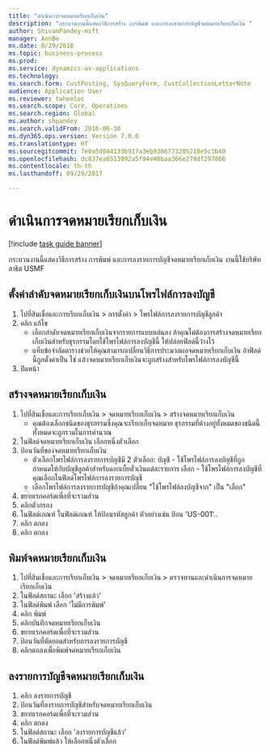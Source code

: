```yaml
--- 
title: "ดำเนินการจดหมายเรียกเก็บเงิน"
description: "กระบวนงานนี้แสดงวิธีการสร้าง การพิมพ์ และการลงรายการบัญชีจดหมายเรียกเก็บเงิน "
author: ShivamPandey-msft
manager: AnnBe
ms.date: 8/29/2018
ms.topic: business-process
ms.prod: 
ms.service: dynamics-ax-applications
ms.technology: 
ms.search.form: CustPosting, SysQueryForm, CustCollectionLetterNote
audience: Application User
ms.reviewer: twheeloc
ms.search.scope: Core, Operations
ms.search.region: Global
ms.author: shpandey
ms.search.validFrom: 2016-06-30
ms.dyn365.ops.version: Version 7.0.0
ms.translationtype: HT
ms.sourcegitcommit: 7e0a5d044133b917a3eb9386773205218e5c1b40
ms.openlocfilehash: dc837ea6513992a5f94e48baa366e279df297866
ms.contentlocale: th-th
ms.lasthandoff: 09/29/2017

---
```

# <a name="process-collection-letters"></a>ดำเนินการจดหมายเรียกเก็บเงิน

[!include [task guide banner](../../includes/task-guide-banner.md)]

กระบวนงานนี้แสดงวิธีการสร้าง การพิมพ์ และการลงรายการบัญชีจดหมายเรียกเก็บเงิน  งานนี้ใช้บริษัทสาธิต USMF 


## <a name="set-up-a-collection-letter-sequence-on-the-posting-profile"></a>ตั้งค่าลำดับจดหมายเรียกเก็บเงินบนโพรไฟล์การลงบัญชี
1. ไปที่สินเชื่อและการเรียกเก็บเงิน > การตั้งค่า > โพรไฟล์การลงรายการบัญชีลูกค้า
2. คลิก แก้ไข
    * เลือกลำดับจดหมายเรียกเก็บเงินจากรายการแบบหล่นลง  ถ้าคุณไม่ต้องการสร้างจดหมายเรียกเก็บเงินสำหรับธุรกรรมโดยใช้โพรไฟล์การลงบัญชีนี้ ให้ปล่อยฟิลด์นี้ว่างไว้  
    * แท็บข้อจำกัดตารางช่วยให้คุณสามารถเปลี่ยนวิธีการประมวลผลจดหมายเรียกเก็บเงิน ถ้าฟิลด์นี้ถูกตั้งค่าเป็น ใช่ แล้วจดหมายเรียกเก็บเงินจะถูกสร้างสำหรับโพรไฟล์การลงบัญชีนี้  
3. ปิดหน้า

## <a name="create-collection-letters"></a>สร้างจดหมายเรียกเก็บเงิน
1. ไปที่สินเชื่อและการเรียกเก็บเงิน > จดหมายเรียกเก็บเงิน > สร้างจดหมายเรียกเก็บเงิน
    * คุณต้องเลือกชนิดของธุรกรรมซึ่งคุณจะเรียกเก็บจดหมาย  ธุรกรรมที่ค้างอยู่ทั้งหมดของชนิดนี้ทั้งหมดจะถูกรวมในการคำนวณ  
2. ในฟิลด์จดหมายเรียกเก็บเงิน เลือกหนึ่งตัวเลือก
3. ป้อนวันที่ของจดหมายเรียกเก็บเงิน
    * ตัวเลือกโพรไฟล์การลงรายการบัญชีมี 2 ตัวเลือก:   บัญชี - ใช้โพรไฟล์การลงบัญชีที่ถูกกำหนดให้กับบัญชีลูกค้าสำหรับดอกเบี้ยตั๋วเงินแต่ละรายการ   เลือก - ใช้โพรไฟล์การลงบัญชีที่คุณเลือกในฟิลด์โพรไฟล์การลงรายการบัญชี   
    * เลือกโพรไฟล์การลงรายการบัญชีถ้าคุณเปลี่ยน "ใช้โพรไฟล์ลงบัญชีจาก" เป็น "เลือก"  
4. ขยายเรกคอร์ดเพื่อที่จะรวมส่วน
5. คลิกตัวกรอง 
6. ในฟิลด์เกณฑ์ ในฟิลด์เกณฑ์ ให้ป้อนรหัสลูกค้า ตัวอย่างเช่น ป้อน 'US-001'..
7. คลิก ตกลง
8. คลิก ตกลง

## <a name="print-collection-letters"></a>พิมพ์จดหมายเรียกเก็บเงิน
1. ไปที่สินเชื่อและการเรียกเก็บเงิน > จดหมายเรียกเก็บเงิน > ตรวจทานและดำเนินการจดหมายเรียกเก็บเงิน
2. ในฟิลด์สถานะ เลือก 'สร้างแล้ว'
3. ในฟิลด์พิมพ์ เลือก 'ไม่มีการพิมพ์'
4. คลิก พิมพ์
5. คลิกบันทึกจดหมายเรียกเก็บเงิน
6. ขยายเรกคอร์ดเพื่อที่จะรวมส่วน
7. ป้อนวันที่ตัดยอดสำหรับการลงรายการบัญชี
8. คลิกตกลงเพื่อพิมพ์จดหมายเรียกเก็บเงิน

## <a name="post-the-collection-letter"></a>ลงรายการบัญชีจดหมายเรียกเก็บเงิน
1. คลิก ลงรายการบัญชี
2. ป้อนวันที่ลงรายการบัญชีสำหรับจดหมายเรียกเก็บเงิน
3. ขยายเรกคอร์ดเพื่อที่จะรวมส่วน
4. คลิก ตกลง
5. ในฟิลด์สถานะ เลือก 'ลงรายการบัญชีแล้ว'
6. ในฟิลด์พิมพ์แล้ว ให้เลือกหนึ่งตัวเลือก


